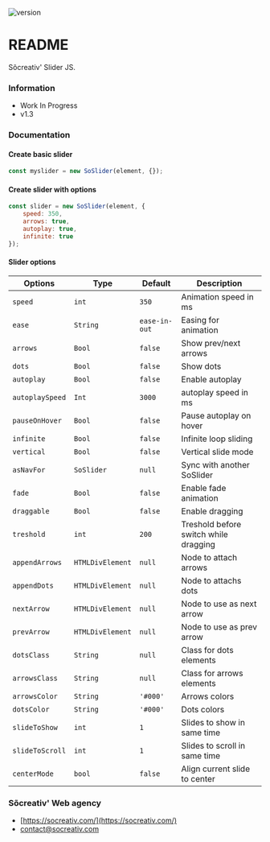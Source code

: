 ![version](https://img.shields.io/badge/Version-v1.3-informational)

# README #

Sõcreativ' Slider JS.

### Information ###

* Work In Progress
* v1.3

### Documentation ###

#### Create basic slider
```js
const myslider = new SoSlider(element, {});
```

#### Create slider with options
```js
const slider = new SoSlider(element, {
    speed: 350,
    arrows: true,
    autoplay: true,
    infinite: true
});
```

#### Slider options

| Options           | Type              | Default       | Description                           |
|-------------------|-------------------|---------------|---------------------------------------|
| `speed`           | `int`             | `350`         | Animation speed in ms                 |
| `ease`            | `String`          | `ease-in-out` | Easing for animation                  |
| `arrows`          | `Bool`            | `false`       | Show prev/next arrows                 |
| `dots`            | `Bool`            | `false`       | Show dots                             |
| `autoplay`        | `Bool`            | `false`       | Enable autoplay                       |
| `autoplaySpeed`   | `Int`             | `3000`        | autoplay speed in ms                  |
| `pauseOnHover`    | `Bool`            | `false`       | Pause autoplay on hover               |
| `infinite`        | `Bool`            | `false`       | Infinite loop sliding                 |
| `vertical`        | `Bool`            | `false`       | Vertical slide mode                   |
| `asNavFor`        | `SoSlider`        | `null`        | Sync with another SoSlider            |
| `fade`            | `Bool`            | `false`       | Enable fade animation                 |
| `draggable`       | `Bool`            | `false`       | Enable dragging                       |
| `treshold`        | `int`             | `200`         | Treshold before switch while dragging |
| `appendArrows`    | `HTMLDivElement`  | `null`        | Node to attach arrows                 |
| `appendDots`      | `HTMLDivElement`  | `null`        | Node to attachs dots                  |
| `nextArrow`       | `HTMLDivElement`  | `null`        | Node to use as next arrow             |
| `prevArrow`       | `HTMLDivElement`  | `null`        | Node to use as prev arrow             |
| `dotsClass`       | `String`          | `null`        | Class for dots elements               |
| `arrowsClass`     | `String`          | `null`        | Class for arrows elements             |
| `arrowsColor`     | `String`          | `'#000'`      | Arrows colors                         |
| `dotsColor`       | `String`          | `'#000'`      | Dots colors                           |
| `slideToShow`     | `int`             | `1`           | Slides to show in same time           |
| `slideToScroll`   | `int`             | `1`           | Slides to scroll in same time         |
| `centerMode`      | `bool`            | `false`       | Align current slide to center         |



### Sõcreativ' Web agency ###

* [https://socreativ.com/](https://socreativ.com/)
* [contact@socreativ.com](mailto:contact@socreativ.com)